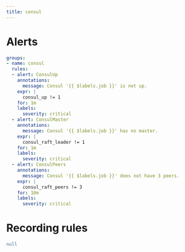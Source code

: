 ```yaml
---
title: consul
---
```


# Alerts

[embedmd]:# (../../../manifests/consul/alerts.yaml yaml)
```yaml
groups:
- name: consul
  rules:
  - alert: ConsulUp
    annotations:
      message: Consul '{{ $labels.job }}' is not up.
    expr: |
      consul_up != 1
    for: 1m
    labels:
      severity: critical
  - alert: ConsulMaster
    annotations:
      message: Consul '{{ $labels.job }}' has no master.
    expr: |
      consul_raft_leader != 1
    for: 1m
    labels:
      severity: critical
  - alert: ConsulPeers
    annotations:
      message: Consul '{{ $labels.job }}' does not have 3 peers.
    expr: |
      consul_raft_peers != 3
    for: 10m
    labels:
      severity: critical
```

# Recording rules

[embedmd]:# (../../../manifests/consul/rules.yaml yaml)
```yaml
null
```

